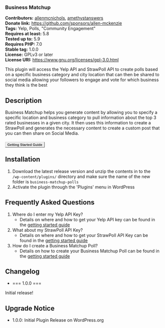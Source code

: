 ### Business Matchup ###
**Contributors:** [allenmcnichols](https://profiles.wordpress.org/allenmcnichols/), [amethystanswers](https://profiles.wordpress.org/amethystanswers/)  
**Donate link:** https://github.com/sponsors/allen-mckenzie    
**Tags:** Yelp, Polls, "Community Engagement"  
**Requires at least:** 5.8    
**Tested up to:** 5.9    
**Requires PHP:** 7.0    
**Stable tag:** 1.0.0  
**License:** GPLv3 or later    
**License URI:** https://www.gnu.org/licenses/gpl-3.0.html    

This plugin will access the Yelp API and StrawPoll API to create polls based on a specific business category and city location that can then be shared to social media allowing your followers to engage and vote for which business they think is the best

## Description ##

Business Matchup helps you generate content by allowing you to specify a specific location and business category to pull information about the top 3 rated businesses in a given city. It then uses this information to create a StrawPoll and generates the necessary content to create a custom post that you can then share on Social Media.

<h3><a href="https://docs.allen-mckenzie.com" style="font: bold 11px Arial;text-decoration: none;background-color: #EEEEEE;color: #333333;padding: 2px 6px 2px 6px;border-top: 1px solid #CCCCCC;border-right: 1px solid #333333;border-bottom: 1px solid #333333;border-left: 1px solid #CCCCCC;" target="_blank" "rel="nofollow">Getting Started Guide</a></h3>

## Installation ##

1.  Download the latest release version and unzip the contents in to the `/wp-content/plugins/` directory and make sure the name of the new folder is `business-matchup-polls`
2.  Activate the plugin through the 'Plugins' menu in WordPress

## Frequently Asked Questions ##

1.  Where do I enter my Yelp API Key?
    - Details on where and how to get your Yelp API key can be found in the [getting started guide](https://docs.allen-mckenzie.com/#:~:text=Getting%20Started%20Guide-,GETTING%20A%20YELP%20API%20KEY,-Getting%20a%20Yelp)
2.  What about my StrawPoll API Key?
    - Details on where and how to get your StrawPoll API Key can be found in the [getting started guide](https://docs.allen-mckenzie.com/#:~:text=GETTING%20A%20STRAWPOLL%20API%20KEY)
3.  How do I create a Business Matchup Poll?
    - Details on how to create your Business Matchup Poll can be found in the [getting started guide](https://docs.allen-mckenzie.com/#:~:text=HOW%20DO%20I%20CREATE%20A%20BUSINESS%20MATCHUP%20POLL)

## Changelog ##

- === 1.0.0 ===

Initial release!

## Upgrade Notice ##

-  1.0.0: Initial Plugin Release on WordPress.org
